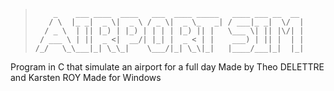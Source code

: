 >```
>     _    ___ ____  ____   ___  ____ _____   ____ ___ __  __ 
>    / \  |_ _|  _ \|  _ \ / _ \|  _ \_   _| / ___|_ _|  \/  |
>   / _ \  | || |_) | |_) | | | | |_) || |   \___ \| || |\/| |
>  / ___ \ | ||  _ <|  __/| |_| |  _ < | |    ___) | || |  | |
> /_/   \_\___|_| \_\_|    \___/|_| \_\|_|   |____/___|_|  |_|
>```



Program in C that simulate an airport for a full day
Made by Theo DELETTRE and Karsten ROY
Made for Windows